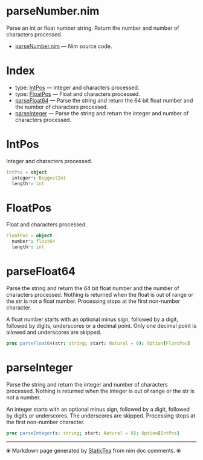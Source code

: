 # parseNumber.nim

Parse an int or float number string.  Return the number and number of characters processed.

* [parseNumber.nim](../src/parseNumber.nim) &mdash; Nim source code.
# Index

* type: [IntPos](#intpos) &mdash; Integer and characters processed.
* type: [FloatPos](#floatpos) &mdash; Float and characters processed.
* [parseFloat64](#parsefloat64) &mdash; Parse the string and return the 64 bit float number and the
number of characters processed.
* [parseInteger](#parseinteger) &mdash; Parse the string and return the integer and number of characters
processed.

# IntPos

Integer and characters processed.

```nim
IntPos = object
  integer*: BiggestInt
  length*: int

```


# FloatPos

Float and characters processed.

```nim
FloatPos = object
  number*: float64
  length*: int

```


# parseFloat64

Parse the string and return the 64 bit float number and the
number of characters processed. Nothing is returned when the
float is out of range or the str is not a float number.
Processing stops at the first non-number character.

A float number starts with an optional minus sign, followed by a
digit, followed by digits, underscores or a decimal point. Only
one decimal point is allowed and underscores are skipped.

```nim
proc parseFloat64(str: string; start: Natural = 0): Option[FloatPos]
```


# parseInteger

Parse the string and return the integer and number of characters
processed. Nothing is returned when the integer is out of range
or the str is not a number.

An integer starts with an optional minus sign, followed by a
digit, followed by digits or underscores. The underscores are
skipped. Processing stops at the first non-number character.

```nim
proc parseInteger(s: string; start: Natural = 0): Option[IntPos]
```



---
⦿ Markdown page generated by [StaticTea](https://github.com/flenniken/statictea/) from nim doc comments. ⦿
